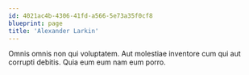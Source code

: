 ```yaml
---
id: 4021ac4b-4306-41fd-a566-5e73a35f0cf8
blueprint: page
title: 'Alexander Larkin'
---
```

Omnis omnis non qui voluptatem. Aut molestiae inventore cum qui aut corrupti debitis. Quia eum eum nam eum porro.